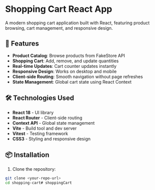 # Shopping Cart React App

A modern shopping cart application built with React, featuring product browsing, cart management, and responsive design.

## 🚀 Features

- **Product Catalog**: Browse products from FakeStore API
- **Shopping Cart**: Add, remove, and update quantities
- **Real-time Updates**: Cart counter updates instantly
- **Responsive Design**: Works on desktop and mobile
- **Client-side Routing**: Smooth navigation without page refreshes
- **State Management**: Global cart state using React Context

## 🛠️ Technologies Used

- **React 18** - UI library
- **React Router** - Client-side routing
- **Context API** - Global state management
- **Vite** - Build tool and dev server
- **Vitest** - Testing framework
- **CSS3** - Styling and responsive design

## 📦 Installation

1. Clone the repository:
```bash
git clone <your-repo-url>
cd shopping-cart# shoppingCart
